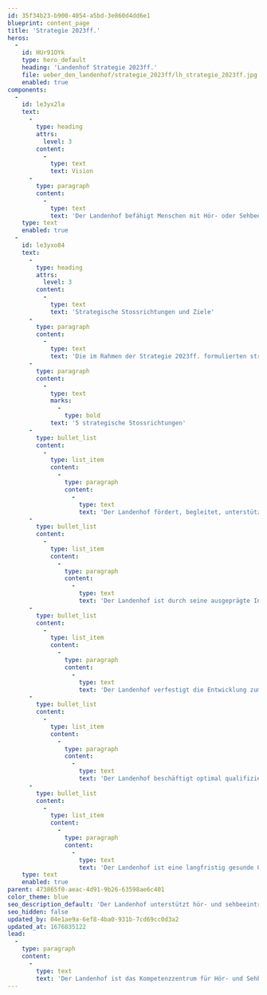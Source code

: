 ```yaml
---
id: 35f34b23-b900-4054-a5bd-3e860d4dd6e1
blueprint: content_page
title: 'Strategie 2023ff.'
heros:
  -
    id: HUr91OYk
    type: hero_default
    heading: 'Landenhof Strategie 2023ff.'
    file: ueber_den_landenhof/strategie_2023ff/lh_strategie_2023ff.jpg
    enabled: true
components:
  -
    id: le3yx2la
    text:
      -
        type: heading
        attrs:
          level: 3
        content:
          -
            type: text
            text: Vision
      -
        type: paragraph
        content:
          -
            type: text
            text: 'Der Landenhof befähigt Menschen mit Hör- oder Sehbeeinträchtigungen mit seinen Förderungs-, Beschulungs-, Begleitungs- und Beratungsangeboten individuell, ressourcenstärkend und bedürfnisorientiert zu einem selbstbestimmten Leben in unserer Gesellschaft.'
    type: text
    enabled: true
  -
    id: le3yxo84
    text:
      -
        type: heading
        attrs:
          level: 3
        content:
          -
            type: text
            text: 'Strategische Stossrichtungen und Ziele'
      -
        type: paragraph
        content:
          -
            type: text
            text: 'Die im Rahmen der Strategie 2023ff. formulierten strategischen Ziele lassen sich anhand von fünf strategischen Stossrichtungen zusammenfassen. Die erstaufgeführte Stossrichtung formuliert den übergeordneten Organisationszweck, an dem sich sämtliches Handeln ausrichtet. Die weiteren Stossrichtungen zeigen auf, wie der Landenhof diesem Zweck nachkommen möchte.'
      -
        type: paragraph
        content:
          -
            type: text
            marks:
              -
                type: bold
            text: '5 strategische Stossrichtungen'
      -
        type: bullet_list
        content:
          -
            type: list_item
            content:
              -
                type: paragraph
                content:
                  -
                    type: text
                    text: 'Der Landenhof fördert, begleitet, unterstützt und berät Menschen mit Hör- oder Sehbeeinträchtigungen ganzheitlich in allen Lebensphasen und -bereichen.'
      -
        type: bullet_list
        content:
          -
            type: list_item
            content:
              -
                type: paragraph
                content:
                  -
                    type: text
                    text: 'Der Landenhof ist durch seine ausgeprägte Interprofessionalität und seine effektive Vernetzung die Anlaufstelle für Fragen in den Bereichen Hör- und Sehbeeinträchtigungen im Kanton Aargau.'
      -
        type: bullet_list
        content:
          -
            type: list_item
            content:
              -
                type: paragraph
                content:
                  -
                    type: text
                    text: 'Der Landenhof verfestigt die Entwicklung zum Kompetenzzentrum für Hören und Sehen in der Organisationskultur und den Organisationsstrukturen.'
      -
        type: bullet_list
        content:
          -
            type: list_item
            content:
              -
                type: paragraph
                content:
                  -
                    type: text
                    text: 'Der Landenhof beschäftigt optimal qualifizierte Mitarbeitende und fördert sie gezielt und kontinuierlich in ihrer fachlichen und persönlichen Entwicklung.'
      -
        type: bullet_list
        content:
          -
            type: list_item
            content:
              -
                type: paragraph
                content:
                  -
                    type: text
                    text: 'Der Landenhof ist eine langfristig gesunde Organisation und setzt seine Ressourcen wirtschaftlich, nachhaltig und umweltbewusst ein.'
    type: text
    enabled: true
parent: 473865f0-aeac-4d91-9b26-63598ae6c401
color_theme: blue
seo_description_default: 'Der Landenhof unterstützt hör- und sehbeeinträchtigte Kinder & Jugendliche in ihrem selbstbestimmten Leben durch Förderung ihrer Fähigkeiten & Entwicklung'
seo_hidden: false
updated_by: 04e1ae9a-6ef8-4ba0-931b-7cd69cc0d3a2
updated_at: 1676835122
lead:
  -
    type: paragraph
    content:
      -
        type: text
        text: 'Der Landenhof ist das Kompetenzzentrum für Hör- und Sehbeeinträchtigungen im Kanton Aargau. Er unterstützt Menschen mit Hör- oder Sehbeeinträchtigungen in ihrem selbstbestimmten Leben, indem sie ihre Fähigkeiten, und ihre Entwicklung gezielt fördert.'
---
```

